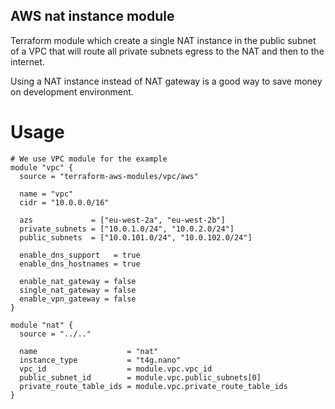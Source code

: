 AWS nat instance module
---

Terraform module which create a single NAT instance in the public subnet of a VPC that will route all private subnets egress to the NAT and then to the internet.

Using a NAT instance instead of NAT gateway is a good way to save money on development environment.

# Usage

```hcl
# We use VPC module for the example
module "vpc" {
  source = "terraform-aws-modules/vpc/aws"

  name = "vpc"
  cidr = "10.0.0.0/16"

  azs             = ["eu-west-2a", "eu-west-2b"]
  private_subnets = ["10.0.1.0/24", "10.0.2.0/24"]
  public_subnets  = ["10.0.101.0/24", "10.0.102.0/24"]

  enable_dns_support   = true
  enable_dns_hostnames = true

  enable_nat_gateway = false
  single_nat_gateway = false
  enable_vpn_gateway = false
}

module "nat" {
  source = "../.."

  name                    = "nat"
  instance_type           = "t4g.nano"
  vpc_id                  = module.vpc.vpc_id
  public_subnet_id        = module.vpc.public_subnets[0]
  private_route_table_ids = module.vpc.private_route_table_ids
}
```
